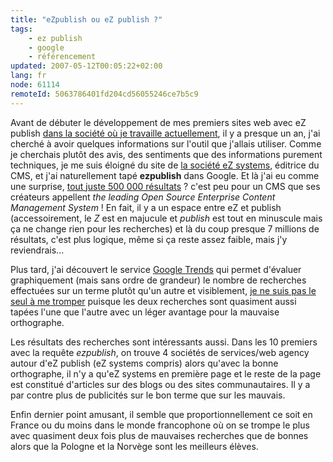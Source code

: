 ```yaml
---
title: "eZpublish ou eZ publish ?"
tags:
    - ez publish
    - google
    - référencement
updated: 2007-05-12T00:05:22+02:00
lang: fr
node: 61114
remoteId: 5063786401fd204cd56055246ce7b5c9
---
```

 
Avant de débuter le développement de mes premiers sites web avec eZ publish [dans la société où je travaille actuellement](/page/cv-fr), il y a presque un an, j'ai cherché à avoir quelques informations sur l'outil que j'allais utiliser. Comme je cherchais plutôt des avis, des sentiments que des informations purement techniques, je me suis éloigné du site de [la société eZ systems](http://ez.no), éditrice du CMS, et j'ai naturellement tapé **ezpublish** dans Google. Et là j'ai eu comme une surprise, [tout juste 500 000 résultats](http://www.google.fr/search?hl=fr&amp;q=ezpublish&amp;btnG=Recherche+Google&amp;met) ? c'est peu pour un CMS que ses créateurs appellent *the leading Open Source Enterprise Content Management System* ! En fait, il y a un espace entre eZ et publish (accessoirement, le *Z* est en majucule et *publish* est tout en minuscule mais ça ne change rien pour les recherches) et là du coup presque 7 millions de résultats, c'est plus logique, même si ça reste assez faible, mais j'y reviendrais...

 
Plus tard, j'ai découvert le service [Google Trends](http://www.google.com/trends) qui permet d'évaluer graphiquement (mais sans ordre de grandeur) le nombre de recherches effectuées sur un terme plutôt qu'un autre et visiblement, [je ne suis pas le seul à me tromper](http://www.google.com/trends?q=ezpublish,+ez+publish&amp;ctab=0&amp;geo=all&amp;date=all) puisque les deux recherches sont quasiment aussi tapées l'une que l'autre avec un léger avantage pour la mauvaise orthographe.

 
Les résultats des recherches sont intéressants aussi. Dans les 10 premiers avec la requête *ezpublish*, on trouve 4 sociétés de services/web agency autour d'eZ publish (eZ systems compris) alors qu'avec la bonne orthographe, il n'y a qu'eZ systems en première page et le reste de la page est constitué d'articles sur des blogs ou des sites communautaires. Il y a par contre plus de publicités sur le bon terme que sur les mauvais.

 
Enfin dernier point amusant, il semble que proportionnellement ce soit en France ou du moins dans le monde francophone où on se trompe le plus avec quasiment deux fois plus de mauvaises recherches que de bonnes alors que la Pologne et la Norvège sont les meilleurs élèves.

